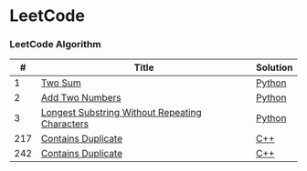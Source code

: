 # LeetCode

### LeetCode Algorithm

| #   | Title                                                                                                                           | Solution                                                                                                      |
| --- | ------------------------------------------------------------------------------------------------------------------------------- | ------------------------------------------------------------------------------------------------------------- |
| 1   | [Two Sum](https://leetcode.com/problems/two-sum/)                                                                               | [Python](./problems/two_sum/two_sum.py)                                                                       |
| 2   | [Add Two Numbers](https://leetcode.com/problems/add-two-numbers/)                                                               | [Python](./problems/addTwoNumbers/addTwoNumbers.py)                                                           |
| 3   | [Longest Substring Without Repeating Characters](https://leetcode.com/problems/longest-substring-without-repeating-characters/) | [Python](./problems/longestSubstringWithoutRepeatingCharacters/longestSubstringWithoutRepeatingCharacters.py) |
| 217 | [Contains Duplicate](https://leetcode.com/problems/contains-duplicate/)                                                         | [C++](./problems/contains_duplicate/contains_duplicate.cc/)                                                   |
| 242 | [Contains Duplicate](https://leetcode.com/problems/contains-duplicate/)                                                         | [C++](./problems/valid_anagram/valid_anagram.cpp/)                                                            |
